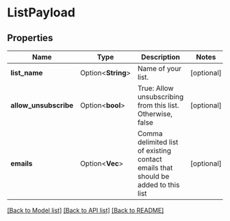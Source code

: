 # ListPayload

## Properties

Name | Type | Description | Notes
------------ | ------------- | ------------- | -------------
**list_name** | Option<**String**> | Name of your list. | [optional]
**allow_unsubscribe** | Option<**bool**> | True: Allow unsubscribing from this list. Otherwise, false | [optional]
**emails** | Option<**Vec<String>**> | Comma delimited list of existing contact emails that should be added to this list | [optional]

[[Back to Model list]](../README.md#documentation-for-models) [[Back to API list]](../README.md#documentation-for-api-endpoints) [[Back to README]](../README.md)


